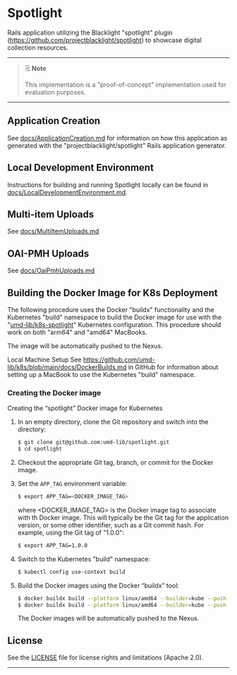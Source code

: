 # Spotlight

Rails application utilizing the Blacklight "spotlight" plugin
(<https://github.com/projectblacklight/spotlight>) to showcase digital
collection resources.

----

> 🗒️ **Note**
>
> This implementation is a "proof-of-concept" implementation used for evaluation
> purposes.

----

## Application Creation

See [docs/ApplicationCreation.md](docs/ApplicationCreation.md) for information
on how this application as generated with the "projectblacklight/spotlight"
Rails application generator.

## Local Development Environment

Instructions for building and running Spotlight locally can be found in
[docs/LocalDevelopmentEnvironment.md](docs/LocalDevelopmentEnvironment.md).

## Multi-item Uploads

See [docs/MultiItemUploads.md](docs/MultiItemUploads.md)

## OAI-PMH Uploads

See [docs/OaiPmhUploads.md](docs/OaiPmhUploads.md)

## Building the Docker Image for K8s Deployment

The following procedure uses the Docker "buildx" functionality and the
Kubernetes "build" namespace to build the Docker image for use with the
"[umd-lib/k8s-spotlight][k8s-spotlight]" Kubernetes configuration. This
procedure should work on both "arm64" and "amd64" MacBooks.

The image will be automatically pushed to the Nexus.

Local Machine Setup
See <https://github.com/umd-lib/k8s/blob/main/docs/DockerBuilds.md> in GitHub
for information about setting up a MacBook to use the Kubernetes "build"
namespace.

### Creating the Docker image

Creating the “spotlight” Docker image for Kubernetes

1. In an empty directory, clone the Git repository and switch into the
   directory:

    ```zsh
    $ git clone git@github.com:umd-lib/spotlight.git
    $ cd spotlight
    ```

2. Checkout the appropriate Git tag, branch, or commit for the Docker image.

3. Set the `APP_TAG` environment variable:

    ```zsh
    $ export APP_TAG=<DOCKER_IMAGE_TAG>
    ```

   where \<DOCKER_IMAGE_TAG> is the Docker image tag to associate with th
   Docker image. This will typically be the Git tag for the application version,
   or some other identifier, such as a Git commit hash. For example, using
   the Git tag of "1.0.0":

    ```zsh
    $ export APP_TAG=1.0.0
    ```

4. Switch to the Kubernetes "build" namespace:

    ```zsh
    $ kubectl config use-context build
    ```

5. Build the Docker images using the Docker “buildx” tool:

    ```zsh
    $ docker buildx build --platform linux/amd64 --builder=kube --push --no-cache -t docker.lib.umd.edu/spotlight:$APP_TAG -f Dockerfile .
    $ docker buildx build --platform linux/amd64 --builder=kube --push --no-cache -t docker.lib.umd.edu/spotlight-solr:$APP_TAG -f Dockerfile.solr .
    ```

   The Docker images will be automatically pushed to the Nexus.

## License

See the [LICENSE](LICENSE.md) file for license rights and limitations
(Apache 2.0).

----

[k8s-spotlight]: https://github.com/umd-lib/k8s-spotlight

